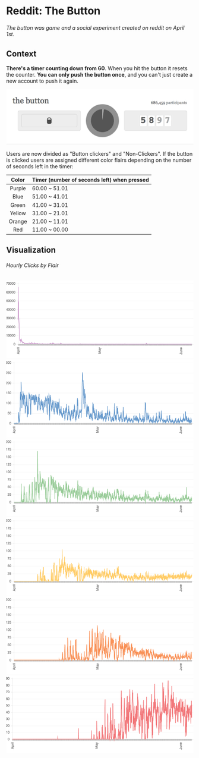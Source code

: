 # Reddit: The Button

###### The button was game and a social experiment created on reddit on April 1st.

## Context
**There's a timer counting down from 60**. When you hit the button it resets the counter. **You can only push the button once**, and you can't just create a new account to push it again.

<p align="center">
  <img src="https://github.com/scrubmx/reddit-button/blob/master/img/button.gif?raw=true" alt="The Button"/>
</p>

Users are now divided as "Button clickers" and "Non-Clickers". If the button is clicked users are assigned different color flairs depending on the number of seconds left in the timer:

Color         | Timer (number of seconds left) when pressed
:-----------: | -------------
Purple        | 60.00 ~ 51.01
Blue          | 51.00 ~ 41.01
Green         | 41.00 ~ 31.01
Yellow        | 31.00 ~ 21.01
Orange        | 21.00 ~ 11.01
Red           | 11.00 ~ 00.00

## Visualization

###### Hourly Clicks by Flair

<p align="center">
  <img src="https://github.com/scrubmx/reddit-button/blob/master/img/graphs/hourly-purple.png?raw=true" alt="hourly-purple" id="hourly-purple" />
  <img src="https://github.com/scrubmx/reddit-button/blob/master/img/graphs/hourly-blue.png?raw=true" alt="hourly-blue" id="hourly-blue" />
  <img src="https://github.com/scrubmx/reddit-button/blob/master/img/graphs/hourly-green.png?raw=true" alt="hourly-green" id="hourly-green" />
  <img src="https://github.com/scrubmx/reddit-button/blob/master/img/graphs/hourly-yellow.png?raw=true" alt="hourly-yellow" id="hourly-yellow" />
  <img src="https://github.com/scrubmx/reddit-button/blob/master/img/graphs/hourly-orange.png?raw=true" alt="hourly-orange" id="hourly-orange" />
  <img src="https://github.com/scrubmx/reddit-button/blob/master/img/graphs/hourly-red.png?raw=true" alt="hourly-red" id="hourly-red" />
</p>
